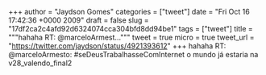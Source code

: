
+++
author = "Jaydson Gomes"
categories = ["tweet"]
date = "Fri Oct 16 17:42:36 +0000 2009"
draft = false
slug = "17df2ca2c4afd92d6324074cca304bfd8dd94be1"
tags = ["tweet"]
title = """hahaha RT: @marceloArmest..."""
tweet = true
micro = true
tweet_url = "https://twitter.com/jaydson/status/4921393612"
+++
hahaha RT: @marceloArmesto: #seDeusTrabalhasseComInternet o mundo já estaria na v28_valendo_final2

